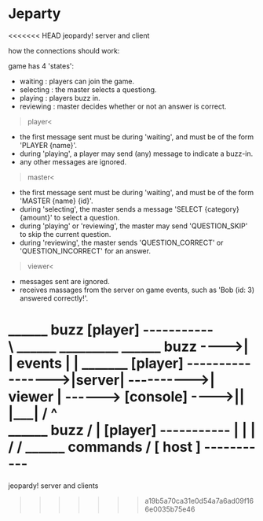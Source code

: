 # Jeparty
<<<<<<< HEAD
jeopardy! server and client



how the connections should work:

game has 4 'states':
 - waiting   : players can join the game.
 - selecting : the master selects a questiong.
 - playing   : players buzz in.
 - reviewing : master decides whether or not an answer is correct.

>player<
 - the first message sent must be during 'waiting', and must be of the form 'PLAYER {name}'.
 - during 'playing', a player may send (any) message to indicate a buzz-in.
 - any other messages are ignored.

>master<
 - the first message sent must be during 'waiting', and must be of the form 'MASTER {name} {id}'.
 - during 'selecting', the master sends a message 'SELECT {category} {amount}' to select a question.
 - during 'playing' or 'reviewing', the master may send 'QUESTION_SKIP' to skip the current question.
 - during 'reviewing', the master sends 'QUESTION_CORRECT' or 'QUESTION_INCORRECT' for an answer.

>viewer<
 - messages sent are ignored.
 - receives massages from the server on game events, such as 'Bob (id: 3) answered correctly!'.



 ______    buzz
[player] -----------
                    \
                     \      ______              _________
 ______    buzz       ---->|      |   events   |         |          _______
[player] ----------------->|server| ---------->|  viewer | ------> [console]
                      ---->|______|            |_________|
                     /        ^     
 ______    buzz     /         |
[player] -----------          |
                              |
                              |
                             /
                            /
        ______   commands  /
       [ host ] -----------
=======
jeopardy! server and clients
>>>>>>> a19b5a70ca31e0d54a7a6ad09f166e0035b75e46
